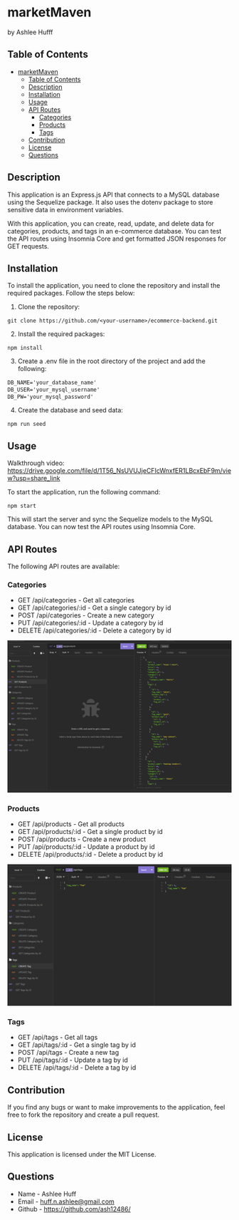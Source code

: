 # marketMaven

by Ashlee Hufff

## Table of Contents
- [marketMaven](#marketmaven)
  - [Table of Contents](#table-of-contents)
  - [Description](#description)
  - [Installation](#installation)
  - [Usage](#usage)
  - [API Routes](#api-routes)
    - [Categories](#categories)
    - [Products](#products)
    - [Tags](#tags)
  - [Contribution](#contribution)
  - [License](#license)
  - [Questions](#questions)

## Description
This application is an Express.js API that connects to a MySQL database using the Sequelize package. It also uses the dotenv package to store sensitive data in environment variables.

With this application, you can create, read, update, and delete data for categories, products, and tags in an e-commerce database. You can test the API routes using Insomnia Core and get formatted JSON responses for GET requests.


## Installation
To install the application, you need to clone the repository and install the required packages. Follow the steps below:

1. Clone the repository:

```
git clone https://github.com/<your-username>/ecommerce-backend.git
```

2. Install the required packages:

```
npm install
```

3. Create a .env file in the root directory of the project and add the following:

```
DB_NAME='your_database_name'
DB_USER='your_mysql_username'
DB_PW='your_mysql_password'
```

4. Create the database and seed data:

```
npm run seed
```

## Usage

Walkthrough video: https://drive.google.com/file/d/1T56_NsUVUJjeCFIcWnxfER1LBcxEbF9m/view?usp=share_link

To start the application, run the following command:

```
npm start
```

This will start the server and sync the Sequelize models to the MySQL database. You can now test the API routes using Insomnia Core.

## API Routes
The following API routes are available:

### Categories
- GET /api/categories - Get all categories
- GET /api/categories/:id - Get a single category by id
- POST /api/categories - Create a new category
- PUT /api/categories/:id - Update a category by id
- DELETE /api/categories/:id - Delete a category by id

![GetRoutes](assets/screenshot1.png)

### Products
- GET /api/products - Get all products
- GET /api/products/:id - Get a single product by id
- POST /api/products - Create a new product
- PUT /api/products/:id - Update a product by id
- DELETE /api/products/:id - Delete a product by id

![UpdateRouthes](assets/screenshot2.png)

### Tags
- GET /api/tags - Get all tags
- GET /api/tags/:id - Get a single tag by id
- POST /api/tags - Create a new tag
- PUT /api/tags/:id - Update a tag by id
- DELETE /api/tags/:id - Delete a tag by id

## Contribution
If you find any bugs or want to make improvements to the application, feel free to fork the repository and create a pull request.

## License
This application is licensed under the MIT License.

## Questions
- Name - Ashlee Huff
- Email - huff.n.ashlee@gmail.com
- Github - https://github.com/ash12486/